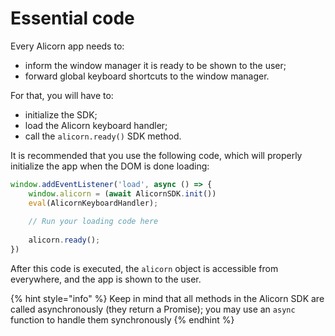 # Essential code

Every Alicorn app needs to:

* inform the window manager it is ready to be shown to the user;
* forward global keyboard shortcuts to the window manager.

For that, you will have to:

* initialize the SDK;
* load the Alicorn keyboard handler;
* call the `alicorn.ready()` SDK method.

It is recommended that you use the following code, which will properly initialize the app when the DOM is done loading:

```javascript
window.addEventListener('load', async () => {
    window.alicorn = (await AlicornSDK.init())
    eval(AlicornKeyboardHandler);
    
    // Run your loading code here
    
    alicorn.ready();
})
```

After this code is executed, the `alicorn` object is accessible from everywhere, and the app is shown to the user.

{% hint style="info" %}
Keep in mind that all methods in the Alicorn SDK are called asynchronously (they return a Promise); you may use an `async` function to handle them synchronously
{% endhint %}

